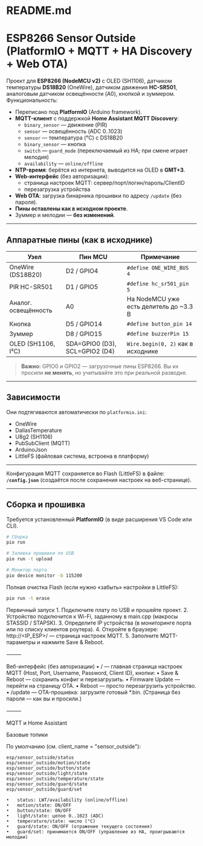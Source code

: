 # README.md

# ESP8266 Sensor Outside (PlatformIO + MQTT + HA Discovery + Web OTA)

Проект для **ESP8266 (NodeMCU v2)** с OLED (SH1106), датчиком температуры **DS18B20** (OneWire), датчиком движения **HC-SR501**, аналоговым датчиком освещённости (A0), кнопкой и зуммером.  
Функциональность:
- Переписано под **PlatformIO** (Arduino framework).
- **MQTT-клиент** с поддержкой **Home Assistant MQTT Discovery**:
  - `binary_sensor` — движение (PIR)
  - `sensor` — освещённость (ADC 0..1023)
  - `sensor` — температура (°C) с DS18B20
  - `binary_sensor` — кнопка
  - `switch` — `guard_mode` (переключаемый из HA; при смене играет мелодия)
  - `availability` — `online/offline`
- **NTP-время**: берётся из интернета, выводится на OLED в **GMT+3**.
- **Web-интерфейс** (без авторизации):
  - страница настроек MQTT: сервер/порт/логин/пароль/ClientID
  - перезагрузка устройства
- **Web OTA**: загрузка бинарника прошивки по адресу `/update` (без пароля).
- **Пины оставлены как в исходном проекте**.
- Зуммер и мелодии — **без изменений**.

---

## Аппаратные пины (как в исходнике)

| Узел                     | Пин MCU | Примечание                                  |
|-------------------------|---------|---------------------------------------------|
| OneWire (DS18B20)       | D2 / GPIO4 | `#define ONE_WIRE_BUS 4`                  |
| PIR HC-SR501            | D1 / GPIO5 | `#define hc_sr501_pin 5`                  |
| Аналог. освещённость    | A0      | На NodeMCU уже есть делитель до ~3.3 В      |
| Кнопка                  | D5 / GPIO14 | `#define button_pin 14`                  |
| Зуммер                  | D8 / GPIO15 | `#define buzzerPin 15`                   |
| OLED (SH1106, I²C)      | SDA=GPIO0 (D3), SCL=GPIO2 (D4) | `Wire.begin(0, 2)` как в исходнике |

> **Важно:** GPIO0 и GPIO2 — загрузочные пины ESP8266. Вы их просили **не менять**, но учитывайте это при реальной разводке.

---

## Зависимости

Они подтягиваются автоматически по `platformio.ini`:

- OneWire
- DallasTemperature
- U8g2 (SH1106)
- PubSubClient (MQTT)
- ArduinoJson
- LittleFS (файловая система, встроена в платформу)

---

Конфигурация MQTT сохраняется во Flash (LittleFS) в файле: **`/config.json`** (создаётся после сохранения настроек на веб-странице).

---

## Сборка и прошивка

Требуется установленный **PlatformIO** (в виде расширения VS Code или CLI).

```bash
# Сборка
pio run

# Заливка прошивки по USB
pio run -t upload

# Монитор порта
pio device monitor -b 115200
```

Полная очистка Flash (если нужно «забыть» настройки в LittleFS):
```bash
pio run -t erase
```

Первичный запуск
	1.	Подключите плату по USB и прошейте проект.
	2.	Устройство подключится к Wi-Fi, заданному в main.cpp (макросы STASSID / STAPSK).
	3.	Определите IP устройства (в мониторинге порта или по списку клиентов роутера).
	4.	Откройте в браузере: http://<IP_ESP>/ — страница настроек MQTT.
	5.	Заполните MQTT-параметры и нажмите Save & Reboot.

⸻

Веб-интерфейс (без авторизации)
	•	/ — главная страница настроек MQTT (Host, Port, Username, Password, Client ID), кнопки:
	•	Save & Reboot — сохранить конфиг и перезагрузить.
	•	Firmware Update — перейти на страницу OTA.
	•	Reboot — просто перезагрузить устройство.
	•	/update — OTA-прошивка: загрузите готовый *.bin.
(Страница без пароля — как вы и просили.)

⸻

MQTT и Home Assistant

Базовые топики

По умолчанию (см. client_name = "sensor_outside"):
```
esp/sensor_outside/status
esp/sensor_outside/motion/state
esp/sensor_outside/button/state
esp/sensor_outside/light/state
esp/sensor_outside/temperature/state
esp/sensor_outside/guard/state
esp/sensor_outside/guard/set
```
	•	status: LWT/availability (online/offline)
	•	motion/state: ON/OFF
	•	button/state: ON/OFF
	•	light/state: целое 0..1023 (ADC)
	•	temperature/state: число (°C)
	•	guard/state: ON/OFF (отражение текущего состояния)
	•	guard/set: принимается ON/OFF (управление из HA, проигрываются мелодии)

